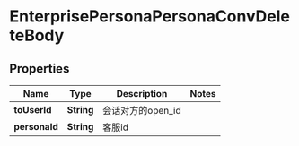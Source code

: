 # EnterprisePersonaPersonaConvDeleteBody

## Properties
Name | Type | Description | Notes
------------ | ------------- | ------------- | -------------
**toUserId** | **String** | 会话对方的open_id | 
**personaId** | **String** | 客服id | 
